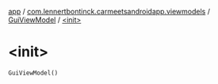 [app](../../index.md) / [com.lennertbontinck.carmeetsandroidapp.viewmodels](../index.md) / [GuiViewModel](index.md) / [&lt;init&gt;](./-init-.md)

# &lt;init&gt;

`GuiViewModel()`